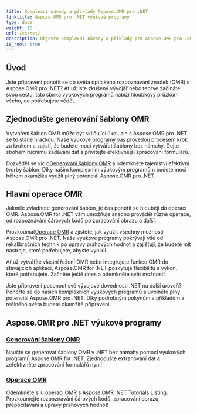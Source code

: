 ```yaml
---
title: Komplexní návody a příklady Aspose.OMR pro .NET
linktitle: Aspose.OMR pro .NET výukové programy
type: docs
weight: 10
url: /cs/net/
description: Objevte komplexní návody a příklady pro Aspose.OMR pro .NET. Zjednodušte generování šablon a operace OMR bez námahy. Odemkněte výkonné schopnosti hned teď!
is_root: true
---
```

## Úvod

Jste připraveni ponořit se do světa optického rozpoznávání značek (OMR) s Aspose.OMR pro .NET? Ať už jste zkušený vývojář nebo teprve začínáte svou cestu, tato sbírka výukových programů nabízí hloubkový průzkum všeho, co potřebujete vědět.

## Zjednodušte generování šablony OMR

Vytváření šablon OMR může být skličující úkol, ale s Aspose.OMR pro .NET se to stane hračkou. Naše výukové programy vás provedou procesem krok za krokem a zajistí, že budete moci vytvářet šablony bez námahy. Dejte sbohem ručnímu zadávání dat a přivítejte efektivnější zpracování formulářů.

 Dozvědět se víc o[Generování šablony OMR](./omr-template-generation/) a odemkněte tajemství efektivní tvorby šablon. Díky našim komplexním výukovým programům budete moci během okamžiku využít plný potenciál Aspose.OMR pro .NET.

## Hlavní operace OMR

Jakmile zvládnete generování šablon, je čas ponořit se hlouběji do operací OMR. Aspose.OMR for .NET vám umožňuje snadno provádět různé operace, od rozpoznávání čárových kódů po zpracování obrazu a další.

 Prozkoumat[Operace OMR](./omr-operations/) a zjistěte, jak využít všechny možnosti Aspose.OMR pro .NET. Naše výukové programy pokrývají vše od rekalibračních technik po úpravy prahových hodnot a zajišťují, že budete mít nástroje, které potřebujete, abyste vynikli.

Ať už vytváříte vlastní řešení OMR nebo integrujete funkce OMR do stávajících aplikací, Aspose.OMR for .NET poskytuje flexibilitu a výkon, které potřebujete. Začněte ještě dnes a odemkněte svět možností.

Jste připraveni posunout své vývojové dovednosti .NET na další úroveň? Ponořte se do našich komplexních výukových programů a uvolněte plný potenciál Aspose.OMR pro .NET. Díky podrobným pokynům a příkladům z reálného světa budete okamžitě připraveni.

## Aspose.OMR pro .NET výukové programy 
### [Generování šablony OMR](./omr-template-generation/)
Naučte se generovat šablony OMR v .NET bez námahy pomocí výukových programů Aspose.OMR for .NET. Zjednodušte extrahování dat a zefektivněte zpracování formulářů nyní!
### [Operace OMR](./omr-operations/)
Odemkněte sílu operací OMR s Aspose.OMR .NET Tutorials Listing. Prozkoumejte rozpoznávání čárových kódů, zpracování obrazu, přepočítávání a úpravy prahových hodnot!